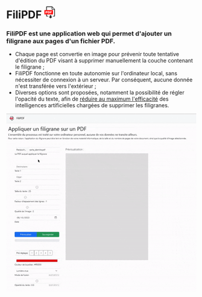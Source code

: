# FiliPDF <img src="../res/img/favicon.png" alt="filipdf logo" width="28"  height="32"/>

### FiliPDF est une application web qui permet d'ajouter un filigrane aux pages d'un fichier PDF.

- Chaque page est convertie en image pour prévenir toute tentative d'édition du PDF visant à supprimer manuellement la couche contenant le filigrane ;
- FiliPDF fonctionne en toute autonomie sur l'ordinateur local, sans nécessiter de connexion à un serveur. Par conséquent, aucune donnée n'est transférée vers l'extérieur ;
- Diverses options sont proposées, notamment la possibilité de régler l'opacité du texte, afin de [réduire au maximum l'efficacité](options/opacity.md) des intelligences artificielles chargées de supprimer les filigranes.

![](demo.gif)
